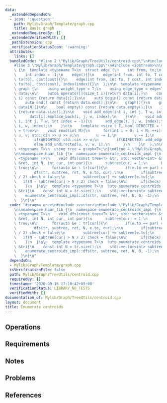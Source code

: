 ```yaml
---
data:
  _extendedDependsOn:
  - icon: ':question:'
    path: Mylib/Graph/Template/graph.cpp
    title: Basic graph
  _extendedRequiredBy: []
  _extendedVerifiedWith: []
  _pathExtension: cpp
  _verificationStatusIcon: ':warning:'
  attributes:
    links: []
  bundledCode: "#line 2 \"Mylib/Graph/TreeUtils/centroid.cpp\"\n#include <vector>\n\
    #line 3 \"Mylib/Graph/Template/graph.cpp\"\n#include <iostream>\n\nnamespace haar_lib\
    \ {\n  template <typename T>\n  struct edge {\n    int from, to;\n    T cost;\n\
    \    int index = -1;\n    edge(){}\n    edge(int from, int to, T cost): from(from),\
    \ to(to), cost(cost){}\n    edge(int from, int to, T cost, int index): from(from),\
    \ to(to), cost(cost), index(index){}\n  };\n\n  template <typename T>\n  struct\
    \ graph {\n    using weight_type = T;\n    using edge_type = edge<T>;\n\n    std::vector<std::vector<edge<T>>>\
    \ data;\n\n    auto& operator[](size_t i){return data[i];}\n    const auto& operator[](size_t\
    \ i) const {return data[i];}\n\n    auto begin() const {return data.begin();}\n\
    \    auto end() const {return data.end();}\n\n    graph(){}\n    graph(int N):\
    \ data(N){}\n\n    bool empty() const {return data.empty();}\n    int size() const\
    \ {return data.size();}\n\n    void add_edge(int i, int j, T w, int index = -1){\n\
    \      data[i].emplace_back(i, j, w, index);\n    }\n\n    void add_undirected(int\
    \ i, int j, T w, int index = -1){\n      add_edge(i, j, w, index);\n      add_edge(j,\
    \ i, w, index);\n    }\n\n    template <size_t I, bool DIRECTED = true, bool WEIGHTED\
    \ = true>\n    void read(int M){\n      for(int i = 0; i < M; ++i){\n        int\
    \ u, v; std::cin >> u >> v;\n        u -= I;\n        v -= I;\n        T w = 1;\n\
    \        if(WEIGHTED) std::cin >> w;\n        if(DIRECTED) add_edge(u, v, w, i);\n\
    \        else add_undirected(u, v, w, i);\n      }\n    }\n  };\n\n  template\
    \ <typename T>\n  using tree = graph<T>;\n}\n#line 4 \"Mylib/Graph/TreeUtils/centroid.cpp\"\
    \n\nnamespace haar_lib {\n  namespace enumerate_centroids_impl {\n    template\
    \ <typename T>\n    void dfs(const tree<T> &tr, std::vector<int> &subtree, std::vector<int>\
    \ &ret, int N, int cur, int par){\n      subtree[cur] = 1;\n      bool check =\
    \ true;\n\n      for(auto &e : tr[cur]){\n        if(e.to == par) continue;\n\
    \        dfs(tr, subtree, ret, N, e.to, cur);\n\n        if(subtree[e.to] > N\
    \ / 2) check = false;\n        subtree[cur] += subtree[e.to];\n      }\n\n   \
    \   if(N - subtree[cur] > N / 2) check = false;\n\n      if(check) ret.push_back(cur);\n\
    \    }\n  }\n\n  template <typename T>\n  auto enumerate_centroids(const tree<T>\
    \ &tr){\n    const int N = tr.size();\n    std::vector<int> subtree(N), ret;\n\
    \    enumerate_centroids_impl::dfs(tr, subtree, ret, N, 0, -1);\n    return ret;\n\
    \  }\n}\n"
  code: "#pragma once\n#include <vector>\n#include \"Mylib/Graph/Template/graph.cpp\"\
    \n\nnamespace haar_lib {\n  namespace enumerate_centroids_impl {\n    template\
    \ <typename T>\n    void dfs(const tree<T> &tr, std::vector<int> &subtree, std::vector<int>\
    \ &ret, int N, int cur, int par){\n      subtree[cur] = 1;\n      bool check =\
    \ true;\n\n      for(auto &e : tr[cur]){\n        if(e.to == par) continue;\n\
    \        dfs(tr, subtree, ret, N, e.to, cur);\n\n        if(subtree[e.to] > N\
    \ / 2) check = false;\n        subtree[cur] += subtree[e.to];\n      }\n\n   \
    \   if(N - subtree[cur] > N / 2) check = false;\n\n      if(check) ret.push_back(cur);\n\
    \    }\n  }\n\n  template <typename T>\n  auto enumerate_centroids(const tree<T>\
    \ &tr){\n    const int N = tr.size();\n    std::vector<int> subtree(N), ret;\n\
    \    enumerate_centroids_impl::dfs(tr, subtree, ret, N, 0, -1);\n    return ret;\n\
    \  }\n}\n"
  dependsOn:
  - Mylib/Graph/Template/graph.cpp
  isVerificationFile: false
  path: Mylib/Graph/TreeUtils/centroid.cpp
  requiredBy: []
  timestamp: '2020-09-16 17:10:42+09:00'
  verificationStatus: LIBRARY_NO_TESTS
  verifiedWith: []
documentation_of: Mylib/Graph/TreeUtils/centroid.cpp
layout: document
title: Enumerate centroids
---
```


## Operations

## Requirements

## Notes

## Problems

## References
